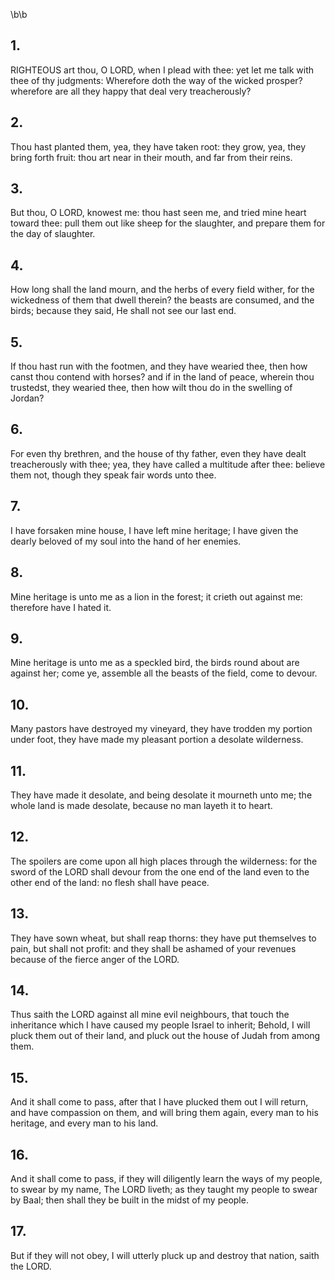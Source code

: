 \b\b
## 1.
RIGHTEOUS art thou, O LORD, when I plead with thee: yet let me talk with thee of thy judgments: Wherefore doth the way of the wicked prosper?  wherefore are all they happy that deal very treacherously?
## 2.
Thou hast planted them, yea, they have taken root: they grow, yea, they bring forth fruit: thou art near in their mouth, and far from their reins.
## 3.
But thou, O LORD, knowest me: thou hast seen me, and tried mine heart toward thee: pull them out like sheep for the slaughter, and prepare them for the day of slaughter.
## 4.
How long shall the land mourn, and the herbs of every field wither, for the wickedness of them that dwell therein?  the beasts are consumed, and the birds; because they said, He shall not see our last end.
## 5.
If thou hast run with the footmen, and they have wearied thee, then how canst thou contend with horses?  and if in the land of peace, wherein thou trustedst, they wearied thee, then how wilt thou do in the swelling of Jordan?
## 6.
For even thy brethren, and the house of thy father, even they have dealt treacherously with thee; yea, they have called a multitude after thee: believe them not, though they speak fair words unto thee.
## 7.
I have forsaken mine house, I have left mine heritage; I have given the dearly beloved of my soul into the hand of her enemies.
## 8.
Mine heritage is unto me as a lion in the forest; it crieth out against me: therefore have I hated it.
## 9.
Mine heritage is unto me as a speckled bird, the birds round about are against her; come ye, assemble all the beasts of the field, come to devour.
## 10.
Many pastors have destroyed my vineyard, they have trodden my portion under foot, they have made my pleasant portion a desolate wilderness.
## 11.
They have made it desolate, and being desolate it mourneth unto me; the whole land is made desolate, because no man layeth it to heart.
## 12.
The spoilers are come upon all high places through the wilderness: for the sword of the LORD shall devour from the one end of the land even to the other end of the land: no flesh shall have peace.
## 13.
They have sown wheat, but shall reap thorns: they have put themselves to pain, but shall not profit: and they shall be ashamed of your revenues because of the fierce anger of the LORD.
## 14.
Thus saith the LORD against all mine evil neighbours, that touch the inheritance which I have caused my people Israel to inherit; Behold, I will pluck them out of their land, and pluck out the house of Judah from among them.
## 15.
And it shall come to pass, after that I have plucked them out I will return, and have compassion on them, and will bring them again, every man to his heritage, and every man to his land.
## 16.
And it shall come to pass, if they will diligently learn the ways of my people, to swear by my name, The LORD liveth; as they taught my people to swear by Baal; then shall they be built in the midst of my people.
## 17.
But if they will not obey, I will utterly pluck up and destroy that nation, saith the LORD.
